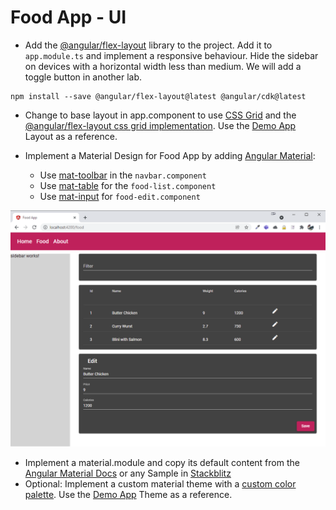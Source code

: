 # Food App - UI

- Add the [@angular/flex-layout](https://github.com/angular/flex-layout/wiki) library to the project. Add it to `app.module.ts` and implement a responsive behaviour. Hide the sidebar on devices with a horizontal width less than medium. We will add a toggle button in another lab.

```
npm install --save @angular/flex-layout@latest @angular/cdk@latest
```

- Change to base layout in app.component to use [CSS Grid](https://css-tricks.com/snippets/css/complete-guide-grid/) and the [@angular/flex-layout css grid implementation](https://github.com/angular/flex-layout/blob/master/guides/Grid.md). Use the [Demo App](https://github.com/arambazamba/ng-dev/blob/main/Demos/06-UI/UserInterface/src/app/app.component.html) Layout as a reference.

- Implement a Material Design for Food App by adding [Angular Material](https://material.angular.io/guide/getting-started):
    - Use [mat-toolbar](https://material.angular.io/components/toolbar/overview) in the `navbar.component`
    - Use [mat-table](https://material.angular.io/components/table/overview) for the `food-list.component`
    - Use [mat-input](https://material.angular.io/components/form-field/overview) for `food-edit.component`



![material](_images/material.png)

- Implement a material.module and copy its default content from the [Angular Material Docs](https://material.angular.io/components/categories) or any Sample in [Stackblitz](https://stackblitz.com/run?file=src/app/badge-overview-example.ts)
- Optional: Implement a custom material theme with a [custom color palette](https://material.io/resources/color/#!/?view.left=0&view.right=0). Use the [Demo App](https://github.com/arambazamba/ng-dev/tree/main/Demos/06-UI/UserInterface/src/theme) Theme as a reference.
